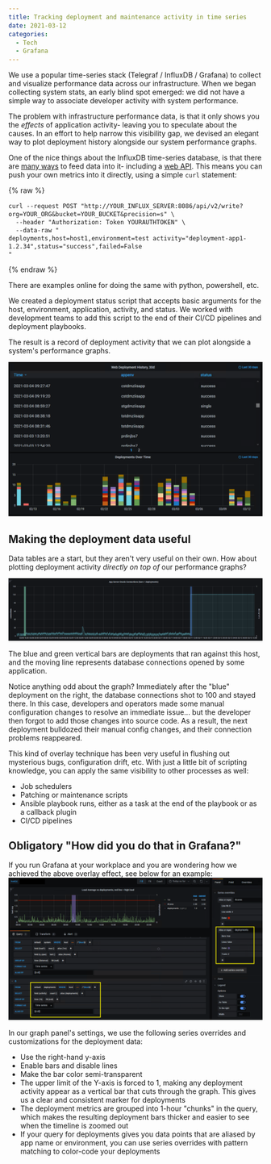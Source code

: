 ```yaml
---
title: Tracking deployment and maintenance activity in time series
date: 2021-03-12
categories:
  - Tech
  - Grafana
---
```


We use a popular time-series stack (Telegraf / InfluxDB / Grafana) to collect and visualize performance data across our infrastructure. When we began collecting system stats, an early blind spot emerged: we did not have a simple way to associate developer activity with system performance.

The problem with infrastructure performance data, is that it only shows you the *effects* of application activity- leaving you to speculate about the causes. In an effort to help narrow this visibility gap, we devised an elegant way to plot deployment history alongside our system performance graphs.

One of the nice things about the InfluxDB time-series database, is that there are [many ways](https://docs.influxdata.com/influxdb/v2.0/write-data/developer-tools/) to feed data into it- including a [web API](https://docs.influxdata.com/influxdb/v2.0/write-data/developer-tools/api/). This means you can push your own metrics into it directly, using a simple `curl` statement:

{% raw %}
```shell
curl --request POST "http://YOUR_INFLUX_SERVER:8086/api/v2/write?org=YOUR_ORG&bucket=YOUR_BUCKET&precision=s" \
  --header "Authorization: Token YOURAUTHTOKEN" \
  --data-raw "
deployments,host=host1,environment=test activity="deployment-app1-1.2.34",status="success",failed=False
"
```
{% endraw %}

There are examples online for doing the same with python, powershell, etc.

We created a deployment status script that accepts basic arguments for the host, environment, application, activity, and status. We worked with development teams to add this script to the end of their CI/CD pipelines and deployment playbooks.

The result is a record of deployment activity that we can plot alongside a system's performance graphs.

![2021-03-12-grafana-2.png](/assets/images/2021-03-12-grafana-2.png)

## Making the deployment data useful

Data tables are a start, but they aren't very useful on their own. How about plotting deployment activity *directly on top of* our performance graphs?

![2021-03-12-grafana-1.png](/assets/images/2021-03-12-grafana-1.png)

The blue and green vertical bars are deployments that ran against this host, and the moving line represents database connections opened by some application.

Notice anything odd about the graph? Immediately after the "blue" deployment on the right, the database connections shot to 100 and stayed there. In this case, developers and operators made some manual configuration changes to resolve an immediate issue... but the developer then forgot to add those changes into source code. As a result, the next deployment bulldozed their manual config changes, and their connection problems reappeared.

This kind of overlay technique has been very useful in flushing out mysterious bugs, configuration drift, etc. With just a little bit of scripting knowledge, you can apply the same visibility to other processes as well:

* Job schedulers
* Patching or maintenance scripts
* Ansible playbook runs, either as a task at the end of the playbook or as a callback plugin
* CI/CD pipelines

## Obligatory "How did you do that in Grafana?"
If you run Grafana at your workplace and you are wondering how we achieved the above overlay effect, see below for an example:
![2021-03-12-grafana-3.png](/assets/images/2021-03-12-grafana-3.png)

In our graph panel's settings, we use the following series overrides and customizations for the deployment data:

* Use the right-hand y-axis
* Enable bars and disable lines
* Make the bar color semi-transparent
* The upper limit of the Y-axis is forced to 1, making any deployment activity appear as a vertical bar that cuts through the graph. This gives us a clear and consistent marker for deployments
* The deployment metrics are grouped into 1-hour "chunks" in the query, which makes the resulting deployment bars thicker and easier to see when the timeline is zoomed out
* If your query for deployments gives you data points that are aliased by app name or environment, you can use series overrides with pattern matching to color-code your deployments

